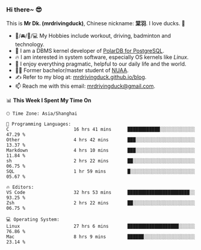 ### Hi there~ 😎

This is **Mr Dk. (mrdrivingduck)**, Chinese nickname: **棠羽**. I love ducks. 🦆

- 💪/🚘/🏸/💻 My Hobbies include workout, driving, badminton and technology.
- 🍊 I am a DBMS kernel developer of [PolarDB for PostgreSQL](https://github.com/ApsaraDB/PolarDB-for-PostgreSQL).
- 🔥 I am interested in system software, especially OS kernels like *Linux*.
- 🔧 I enjoy everything pragmatic, helpful to our daily life and the world.
- 👨‍🎓 Former bachelor/master student of [NUAA](https://en.wikipedia.org/wiki/Nanjing_University_of_Aeronautics_and_Astronautics).
- ✍ Refer to my blog at: [mrdrivingduck.github.io/blog](https://mrdrivingduck.github.io/blog/).
- 📫 Reach me with this email: [mrdrivingduck@gmail.com](mailto:mrdrivingduck@gmail.com).

<!--START_SECTION:waka-->
📊 **This Week I Spent My Time On** 

```text
🕑︎ Time Zone: Asia/Shanghai

💬 Programming Languages: 
C                        16 hrs 41 mins      ████████████░░░░░░░░░░░░░   47.29 % 
Other                    4 hrs 42 mins       ███░░░░░░░░░░░░░░░░░░░░░░   13.37 % 
Markdown                 4 hrs 10 mins       ███░░░░░░░░░░░░░░░░░░░░░░   11.84 % 
sh                       2 hrs 22 mins       ██░░░░░░░░░░░░░░░░░░░░░░░   06.75 % 
SQL                      1 hr 59 mins        █░░░░░░░░░░░░░░░░░░░░░░░░   05.67 % 

🔥 Editors: 
VS Code                  32 hrs 53 mins      ███████████████████████░░   93.25 % 
Zsh                      2 hrs 22 mins       ██░░░░░░░░░░░░░░░░░░░░░░░   06.75 % 

💻 Operating System: 
Linux                    27 hrs 6 mins       ███████████████████░░░░░░   76.86 % 
Mac                      8 hrs 9 mins        ██████░░░░░░░░░░░░░░░░░░░   23.14 % 
```


<!--END_SECTION:waka-->

<!-- ![Mr Dk.'s GitHub Stats](https://github-readme-stats.vercel.app/api?username=mrdrivingduck&count_private&show_icons=true&theme=buefy) -->

<!-- ![Most Used Languages](https://github-readme-stats.vercel.app/api/top-langs/?username=mrdrivingduck&exclude_repo=mips32-CPU,snort-tcp-socket&theme=buefy&layout=compact&langs_count=10) -->


<!--
**mrdrivingduck/mrdrivingduck** is a ✨ _special_ ✨ repository because its `README.md` (this file) appears on your GitHub profile.

Here are some ideas to get you started:

- 🔭 I’m currently working on ...
- 🌱 I’m currently learning ...
- 👯 I’m looking to collaborate on ...
- 🤔 I’m looking for help with ...
- 💬 Ask me about ...
- 📫 How to reach me: ...
- 😄 Pronouns: ...
- ⚡ Fun fact: ...
-->

